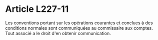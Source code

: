 # Article L227-11

Les conventions portant sur les opérations courantes et conclues à des conditions normales sont communiquées au commissaire aux comptes. Tout associé a le droit d'en obtenir communication.